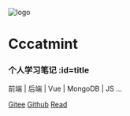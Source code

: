 <!-- _coverpage.md -->

![logo](http://markdown-images.cccatmint.fun/transparent_avatar.png)

# Cccatmint

### 个人学习笔记 :id=title

前端 | 后端 | Vue | MongoDB | JS ...

[Gitee](https://gitee.com/cccatmint/docs)
[Github](https://github.com/Cccatmint)
[Read](_home)